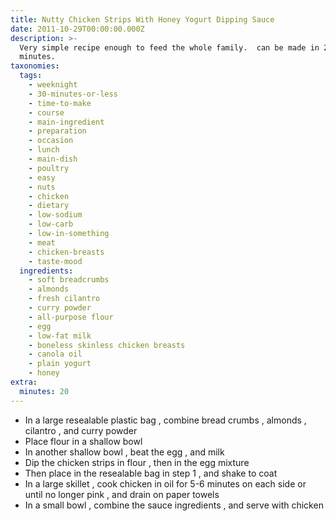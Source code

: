 ```yaml
---
title: Nutty Chicken Strips With Honey Yogurt Dipping Sauce
date: 2011-10-29T00:00:00.000Z
description: >-
  Very simple recipe enough to feed the whole family.  can be made in 20
  minutes.
taxonomies:
  tags:
    - weeknight
    - 30-minutes-or-less
    - time-to-make
    - course
    - main-ingredient
    - preparation
    - occasion
    - lunch
    - main-dish
    - poultry
    - easy
    - nuts
    - chicken
    - dietary
    - low-sodium
    - low-carb
    - low-in-something
    - meat
    - chicken-breasts
    - taste-mood
  ingredients:
    - soft breadcrumbs
    - almonds
    - fresh cilantro
    - curry powder
    - all-purpose flour
    - egg
    - low-fat milk
    - boneless skinless chicken breasts
    - canola oil
    - plain yogurt
    - honey
extra:
  minutes: 20
---
```

 - In a large resealable plastic bag , combine bread crumbs , almonds , cilantro , and curry powder
 - Place flour in a shallow bowl
 - In another shallow bowl , beat the egg , and milk
 - Dip the chicken strips in flour , then in the egg mixture
 - Then place in the resealable bag in step 1 , and shake to coat
 - In a large skillet , cook chicken in oil for 5-6 minutes on each side or until no longer pink , and drain on paper towels
 - In a small bowl , combine the sauce ingredients , and serve with chicken
